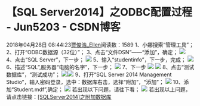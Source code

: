# 【SQL Server2014】之ODBC配置过程 - Jun5203 - CSDN博客
2018年04月28日 08:44:23[贾俊浩_Ellen](https://me.csdn.net/Ellen5203)阅读数：1589
1、小娜搜索“管理工具”；
2、打开“ODBC数据源（32位）”；
3、点击“文件DSN”——“添加”，确定；
![](https://img-blog.csdn.net/20180428185927145)
4、点击“SQL Server”，下一步；
![](https://img-blog.csdn.net/20180428185943745)
5、输入“studentinfo”，下一步，完成；
![](https://img-blog.csdn.net/2018042819000411)
6、描述“SQL”,服务器“电脑的名字”，下一步；
![](https://img-blog.csdn.net/201804281900230)
7、下一步
![](https://img-blog.csdn.net/20180428190100659)
![](https://img-blog.csdn.net/20180514103512198)
8、点击“测试数据库”，“测试成功”；
![](https://img-blog.csdn.net/20180428190132706)![](https://img-blog.csdn.net/20180428190137435)
9、打开“SQL Server 2014 Management Studio”，输入密码登录，选中：数据库右击，选择“附加”，“添加”；
![](https://img-blog.csdn.net/2018042819020361)
10、添加“Student.mdf”,确定；
![](https://img-blog.csdn.net/20180428190227964)
若出现以下问题，请往下看；
![](https://img-blog.csdn.net/20180428190310128)
若出现以上问题，请点击链接：[[SQLServer2014]之附加数据库](https://blog.csdn.net/Ellen5203/article/details/80301565)
